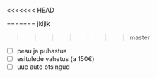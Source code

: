 <<<<<<< HEAD

=======
jkljlk
>>>>>>> master
- [ ] pesu ja puhastus
- [ ] esitulede vahetus (a 150€)
- [ ] uue auto otsingud